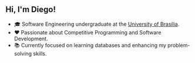 <h2 align="left">Hi, I'm Diego!</h2>

- 🎓 Software Engineering undergraduate at the [University of Brasília](http://www.unb.br).
- ❤️ Passionate about Competitive Programming and Software Development.
- 📚 Currently focused on learning databases and enhancing my problem-solving skills.

<!--START_SECTION:waka-->
<!--END_SECTION:waka-->
